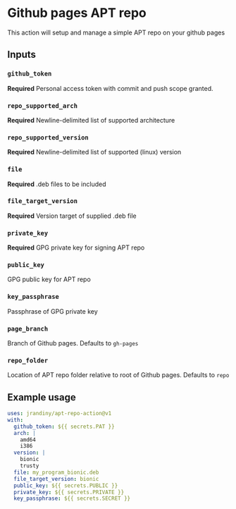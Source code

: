 # Github pages APT repo

This action will setup and manage a simple APT repo on your github pages

## Inputs

### `github_token`

**Required** Personal access token with commit and push scope granted.

### `repo_supported_arch`

**Required** Newline-delimited list of supported architecture

### `repo_supported_version`

**Required** Newline-delimited list of supported (linux) version

### `file`

**Required** .deb files to be included

### `file_target_version`

**Required** Version target of supplied .deb file

### `private_key`

**Required** GPG private key for signing APT repo

### `public_key`

GPG public key for APT repo

### `key_passphrase`

Passphrase of GPG private key

### `page_branch`

Branch of Github pages. Defaults to `gh-pages`

### `repo_folder`

Location of APT repo folder relative to root of Github pages. Defaults to `repo`

## Example usage

```yaml
uses: jrandiny/apt-repo-action@v1
with:
  github_token: ${{ secrets.PAT }}
  arch: |
    amd64
    i386
  version: |
    bionic
    trusty
  file: my_program_bionic.deb
  file_target_version: bionic
  public_key: ${{ secrets.PUBLIC }}
  private_key: ${{ secrets.PRIVATE }}
  key_passphrase: ${{ secrets.SECRET }}
```